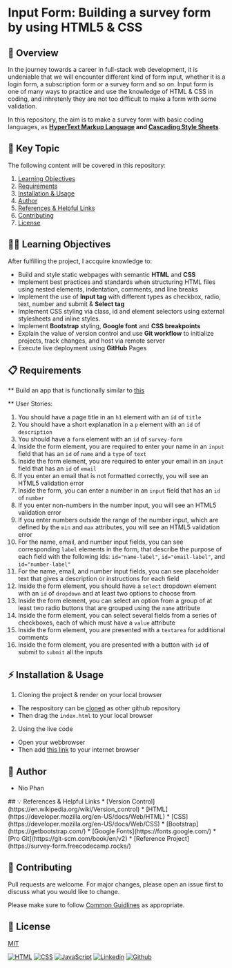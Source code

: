 # Input Form: Building a survey form by using HTML5 & CSS

## 🚀 Overview

In the journey towards a career in full-stack web development, it is undeniable that we will encounter different kind of form input, whether it is a login form, a subscription form or a survey form and so on. Input form is one of many ways to practice and use the knowledge of HTML & CSS in coding, and inhretenly they are not too difficult to make a form with some validation.

In this repository, the aim is to make a survey form with basic coding languages, as **[HyperText Markup Language](https://en.wikipedia.org/wiki/HTML#:~:text=The%20HyperText%20Markup%20Language%20or,(HyperText%20Markup%20Language)) and [Cascading Style Sheets](https://en.wikipedia.org/wiki/CSS)**.

## 🔑 Key Topic

The following content will be covered in this repository:
 1. [Learning Objectives](#learning)
 2. [Requirements](#requirement)
 3. [Installation & Usage](#tools)
 4. [Author](#author)
 5. [References & Helpful Links](#links)
 6. [Contributing](#contribution)
 7. [License](#license)

<div id='learning'/> 

## 🧑‍💻 Learning Objectives

After fulfilling the project, I accquire knowledge to:
* Build and style static webpages with semantic **HTML** and **CSS**
* Implement best practices and standards when structuring HTML files using nested elements, indentation, comments, and line breaks
* Implement the use of **Input tag** with different types as checkbox, radio, text, number and submit & **Select tag**
* Implement CSS styling via class, id and element selectors using external stylesheets and inline styles.
* Implement **Bootstrap** styling, **Google font** and **CSS breakpoints**
* Explain the value of version control and use **Git workflow** to initialize projects, track changes, and host via remote server
* Execute live deployment using **GitHub** Pages

<div id='requirement'/> 

## 📋 Requirements

** Build an app that is functionally similar to [this](https://survey-form.freecodecamp.rocks)

** User Stories: 
1. You should have a page title in an `h1` element with an `id` of `title`
2. You should have a short explanation in a `p` element with an `id` of `description`
3. You should have a `form` element with an `id` of `survey-form`
4. Inside the form element, you are required to enter your name in an `input` field that has an `id` of `name` and a `type` of `text`
5. Inside the form element, you are required to enter your email in an `input` field that has an `id` of `email`
6. If you enter an email that is not formatted correctly, you will see an HTML5 validation error
7. Inside the form, you can enter a number in an `input` field that has an `id` of `number`
8. If you enter non-numbers in the number input, you will see an HTML5 validation error
9. If you enter numbers outside the range of the number input, which are defined by the `min` and `max` attributes, you will see an HTML5 validation error
10. For the name, email, and number input fields, you can see corresponding `label` elements in the form, that describe the purpose of each field with the following ids: `id="name-label"`, `id="email-label"`, and `id="number-label"`
11. For the name, email, and number input fields, you can see placeholder text that gives a description or instructions for each field
12. Inside the form element, you should have a `select` dropdown element with an `id` of `dropdown` and at least two options to choose from
13. Inside the form element, you can select an option from a group of at least two radio buttons that are grouped using the `name` attribute
14. Inside the form element, you can select several fields from a series of checkboxes, each of which must have a `value` attribute
15. Inside the form element, you are presented with a `textarea` for additional comments
16. Inside the form element, you are presented with a button with `id` of submit to `submit` all the inputs

<div id='tools'/>

## ⚡ Installation & Usage

1. Cloning the project & render on your local browser
* The respository can be [cloned](https://docs.github.com/en/repositories/creating-and-managing-repositories/cloning-a-repository) as other github repository 
* Then drag the `index.html` to your local browser

2. Using the live code
* Open your webbrowser
* Then add [this link](https://kippulainen04.github.io/survey-form/) to your internet browser

<div id='author'/>

## 👥 Author
* Nio Phan

<div id='links'/>
## 💡 References & Helpful Links 
* [Version Control](https://en.wikipedia.org/wiki/Version_control)
* [HTML](https://developer.mozilla.org/en-US/docs/Web/HTML)
* [CSS](https://developer.mozilla.org/en-US/docs/Web/CSS)
* [Bootstrap](https://getbootstrap.com/)
* [Google Fonts](https://fonts.google.com/)
* [Pro Git](https://git-scm.com/book/en/v2)
* [Reference Project](https://survey-form.freecodecamp.rocks/)

<div id='contribution'/>

## 💭 Contributing

Pull requests are welcome. For major changes, please open an issue first to discuss what you would like to change.

Please make sure to follow [Common Guidlines](https://docs.github.com/en/communities/setting-up-your-project-for-healthy-contributions/setting-guidelines-for-repository-contributors) as appropriate.

<div id='license'/>

## 📝 License
[MIT](https://choosealicense.com/licenses/mit/)

[![HTML](https://img.shields.io/badge/HTML-%23FFac45.svg?&style=for-the-badge&logo=html5&logoColor=white&color=orange)](https://github.com/)
[![CSS](https://img.shields.io/badge/CSS-%23FFac45.svg?&style=for-the-badge&logo=css3&logoColor=white&color=blue)](https://github.com/)
[![JavaScript](https://img.shields.io/badge/JAVASCRIPT-%23FFac45.svg?&style=for-the-badge&logo=javascript&logoColor=white&color=yellow)](https://github.com/) 
[![Linkedin](https://img.shields.io/badge/linkedin-%230077B5.svg?&style=for-the-badge&logo=linkedin&logoColor=white)](https://www.linkedin.com/)
[![Github](http://img.shields.io/badge/github-%231877F2.svg?&style=for-the-badge&logo=github&logoColor=white&color=black)](https://github.com/)
















